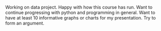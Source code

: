 Working on data project. Happy with how this course has run. 
Want to continue progressing with python and programming in general.
Want to have at least 10 informative graphs or charts for my presentation.
Try to form an argument.

